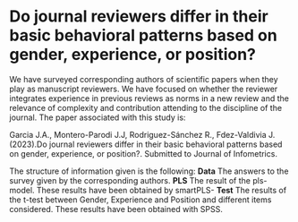 # Do journal reviewers differ in their basic behavioral patterns based on gender, experience, or position?
We have surveyed corresponding authors of scientific papers when they play as manuscript reviewers. We have focused on whether the reviewer integrates experience in previous reviews as norms in a new review and the relevance of complexity and contribution attending to the discipline of the journal. 
The paper associated with this  study is:

Garcia J.A., Montero-Parodi J.J, Rodriguez-Sánchez R., Fdez-Valdivia J. (2023).Do journal reviewers differ in their  basic behavioral patterns based on gender, experience, or position?. Submitted to Journal of Infometrics.

The structure of information given is the following:
**Data** The answers to the survey given by the corresponding authors.
**PLS** The result of the pls-model. These results have been obtained by smartPLS-
**Test** The results of the t-test between Gender, Experience and Position and different items considered. These results have been obtained with SPSS.
